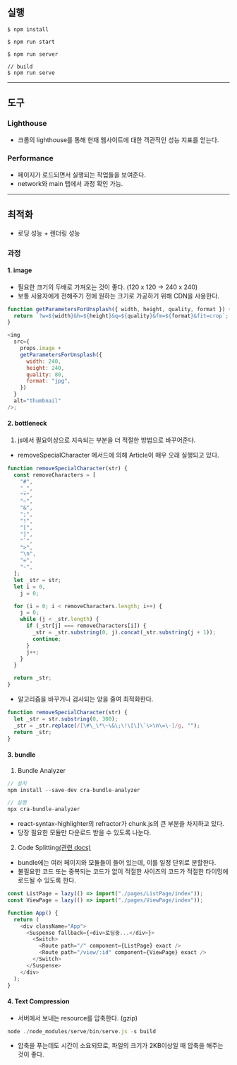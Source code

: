 ## 실행

```
$ npm install

$ npm run start

$ npm run server

// build
$ npm run serve
```

---

## 도구

### Lighthouse

- 크롬의 lighthouse를 통해 현재 웹사이트에 대한 객관적인 성능 지표를 얻는다.

### Performance

- 페이지가 로드되면서 실행되는 작업들을 보여준다.
- network와 main 탭에서 과정 확인 가능.

---

## 최적화

- 로딩 성능 + 렌더링 성능

### 과정

#### 1. image

- 필요한 크기의 두배로 가져오는 것이 좋다. (120 x 120 -> 240 x 240)
- 보통 사용자에게 전해주기 전에 원하는 크기로 가공하기 위해 CDN을 사용한다.

```js
function getParametersForUnsplash({ width, height, quality, format }) {
  return `?w=${width}&h=${height}&q=${quality}&fm=${format}&fit=crop`;
}

<img
  src={
    props.image +
    getParametersForUnsplash({
      width: 240,
      height: 240,
      quality: 80,
      format: "jpg",
    })
  }
  alt="thumbnail"
/>;
```

#### 2. bottleneck

1. js에서 필요이상으로 지속되는 부분을 더 적절한 방법으로 바꾸어준다.

- removeSpecialCharacter 메서드에 의해 Article이 매우 오래 실행되고 있다.

```js
function removeSpecialCharacter(str) {
  const removeCharacters = [
    "#",
    "_",
    "*",
    "~",
    "&",
    ";",
    "!",
    "[",
    "]",
    "`",
    ">",
    "\n",
    "=",
    "-",
  ];
  let _str = str;
  let i = 0,
    j = 0;

  for (i = 0; i < removeCharacters.length; i++) {
    j = 0;
    while (j < _str.length) {
      if (_str[j] === removeCharacters[i]) {
        _str = _str.substring(0, j).concat(_str.substring(j + 1));
        continue;
      }
      j++;
    }
  }

  return _str;
}
```

- 알고리즘을 바꾸거나 검사되는 양을 줄여 최적화한다.

```js
function removeSpecialCharacter(str) {
  let _str = str.substring(0, 300);
  _str = _str.replace(/[\#\_\*\~\&\;\!\[\]\`\>\n\=\-]/g, "");
  return _str;
}
```

#### 3. bundle

1. Bundle Analyzer

```js
// 설치
npm install --save-dev cra-bundle-analyzer

// 실행
npx cra-bundle-analyzer
```

- react-syntax-highlighter의 refractor가 chunk.js의 큰 부분을 차지하고 있다.
- 당장 필요한 모듈만 다운로드 받을 수 있도록 나눈다.

2. Code Splitting[(관련 docs)](https://ko.reactjs.org/docs/code-splitting.html)

- bundle에는 여러 페이지와 모듈들이 들어 있는데, 이를 일정 단위로 분할한다.
- 불필요한 코드 또는 중복되는 코드가 없이 적절한 사이즈의 코드가 적절한 타이밍에 로드될 수 있도록 한다.

```js
const ListPage = lazy(() => import("./pages/ListPage/index"));
const ViewPage = lazy(() => import("./pages/ViewPage/index"));

function App() {
  return (
    <div className="App">
      <Suspense fallback={<div>로딩중...</div>}>
        <Switch>
          <Route path="/" component={ListPage} exact />
          <Route path="/view/:id" component={ViewPage} exact />
        </Switch>
      </Suspense>
    </div>
  );
}
```

#### 4. Text Compression

- 서버에서 보내는 resource를 압축한다. (gzip)

```js
node ./node_modules/serve/bin/serve.js -s build
```

- 압축을 푸는데도 시간이 소요되므로, 파일의 크기가 2KB이상일 때 압축을 해주는 것이 좋다.
